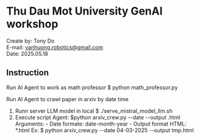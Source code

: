# Thu Dau Mot University GenAI workshop

Create by: Tony Do<br>
E-mail: vanhuong.robotics@gmail.com<br>
Date: 2025.05.18<br>

## Instruction

Run AI Agent to work as math professor
	$ python math_professor.py

Run AI Agent to crawl paper in arxiv by date time 
1. Runn server LLM model in local
	$ ./serve_mistral_model_llm.sh
2. Execute script Agent:
	$python arxiv_crew.py --date <date time> --output <expect name>.html
		Arguments:
			- Date formate: date-month-year
			- Output format HTML: *.html
	Ex: $ python arxiv_crew.py --date 04-03-2025 --output tmp.html


